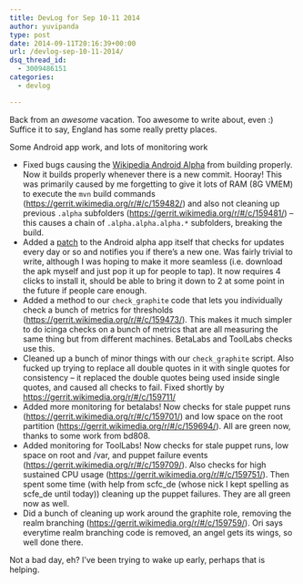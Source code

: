 ```yaml
---
title: DevLog for Sep 10-11 2014
author: yuvipanda
type: post
date: 2014-09-11T20:16:39+00:00
url: /devlog-sep-10-11-2014/
dsq_thread_id:
  - 3009486151
categories:
  - devlog

---
```

Back from an _awesome_ vacation. Too awesome to write about, even :) Suffice it to say, England has some really pretty places.

Some Android app work, and lots of monitoring work

  * Fixed bugs causing the [Wikipedia Android Alpha][1] from building properly. Now it builds properly whenever there is a new commit. Hooray! This was primarily caused by me forgetting to give it lots of RAM (8G VMEM) to execute the `mvn` build commands (https://gerrit.wikimedia.org/r/#/c/159482/) and also not cleaning up previous `.alpha` subfolders (https://gerrit.wikimedia.org/r/#/c/159481/) &#8211; this causes a chain of `.alpha.alpha.alpha.*` subfolders, breaking the build.
  * Added a [patch][2] to the Android alpha app itself that checks for updates every day or so and notifies you if there&#8217;s a new one. Was fairly trivial to write, although I was hoping to make it more seamless (i.e. download the apk myself and just pop it up for people to tap). It now requires 4 clicks to install it, should be able to bring it down to 2 at some point in the future if people care enough.
  * Added a method to our `check_graphite` code that lets you individually check a bunch of metrics for thresholds (https://gerrit.wikimedia.org/r/#/c/159473/). This makes it much simpler to do icinga checks on a bunch of metrics that are all measuring the same thing but from different machines. BetaLabs and ToolLabs checks use this.
  * Cleaned up a bunch of minor things with our `check_graphite` script. Also fucked up trying to replace all double quotes in it with single quotes for consistency &#8211; it replaced the double quotes being used inside single quotes, and caused all checks to fail. Fixed shortly by https://gerrit.wikimedia.org/r/#/c/159711/
  * Added more monitoring for betalabs! Now checks for stale puppet runs (https://gerrit.wikimedia.org/r/#/c/159701/) and low space on the root partition (https://gerrit.wikimedia.org/r/#/c/159694/). All are green now, thanks to some work from bd808.
  * Added monitoring for ToolLabs! Now checks for stale puppet runs, low space on root and /var, and puppet failure events (https://gerrit.wikimedia.org/r/#/c/159709/). Also checks for high sustained CPU usage (https://gerrit.wikimedia.org/r/#/c/159751/). Then spent some time (with help from scfc\_de (whose nick I kept spelling as scfe\_de until today)) cleaning up the puppet failures. They are all green now as well.
  * Did a bunch of cleaning up work around the graphite role, removing the realm branching (https://gerrit.wikimedia.org/r/#/c/159759/). Ori says everytime realm branching code is removed, an angel gets its wings, so well done there.

Not a bad day, eh? I&#8217;ve been trying to wake up early, perhaps that is helping.

 [1]: https://tools.wmflabs.org/wikipedia-android-builds/
 [2]: https://gerrit.wikimedia.org/r/#/c/159506/